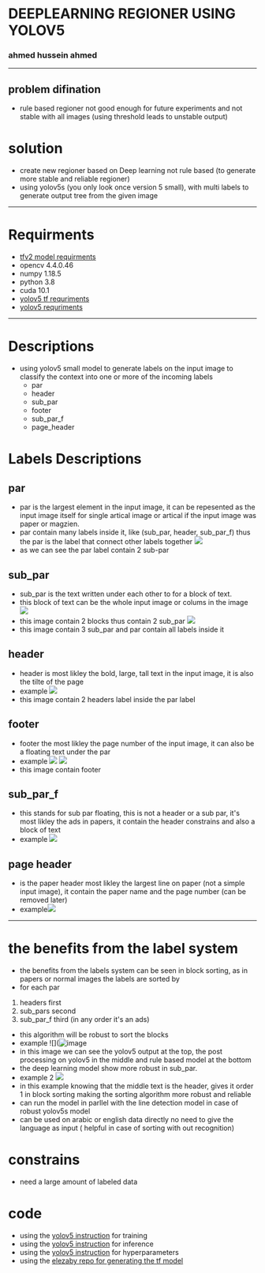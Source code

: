 # DEEPLEARNING REGIONER USING YOLOV5
### ahmed hussein ahmed 
---
## problem difination
* rule based regioner not good enough for future experiments and not stable with all images (using threshold leads to unstable output)
# solution
* create new regioner based on Deep learning not rule based (to generate more stable and reliable regioner)
* using yolov5s (you only look once version 5 small), with multi labels to generate output tree from the given image 
---
# Requirments
* [tfv2 model requirments]()
* opencv 4.4.0.46
* numpy 1.18.5
* python 3.8
* cuda 10.1
* [yolov5 tf requriments](https://github.com/zldrobit/yolov5)
* [yolov5 requriments](https://github.com/ultralytics/yolov5)
--- 
# Descriptions 
* using yolov5 small model to generate labels on the input image to classify the context into one or more of  the incoming labels
  * par
  * header
  * sub_par
  * footer
  * sub_par_f
  * page_header
# Labels Descriptions 
## par 
* par is the largest element in the input image, it can be repesented as the input image itself for single artical image or artical if the input image was paper or magzien.
* par contain many labels inside it, like (sub_par, header, sub_par_f) thus the par is the label that connect other labels together ![](https://media.discordapp.net/attachments/780088906972397578/833923223359586314/unknown.png)
* as we can see the par label contain 2 sub-par

## sub_par
* sub_par is the text written under each other to for a block of text. 
* this block of text can be the whole input image or colums in the image ![](https://media.discordapp.net/attachments/780088906972397578/833923223359586314/unknown.png)
* this image contain 2 blocks thus contain 2 sub_par ![](https://media.discordapp.net/attachments/780088906972397578/833923960018042880/unknown.png)
* this image contain  3 sub_par and par contain all labels inside it 

## header
* header is most likley the bold, large, tall text in the input image, it is also the tilte of the page
* example ![](https://media.discordapp.net/attachments/780088906972397578/833923960018042880/unknown.png)
* this image contain 2 headers label inside the par label

## footer 
* footer the most likley the page number of the input image, it can also be a floating text under the par
* example ![](https://media.discordapp.net/attachments/780088906972397578/833923960018042880/unknown.png) ![](https://media.discordapp.net/attachments/780088906972397578/833924916851376148/unknown.png)
* this image contain footer

## sub_par_f
* this stands for sub par floating, this is not a header or a sub par, it's most likley the ads in papers, it contain the header constrains and also a block of text 
* example ![](https://media.discordapp.net/attachments/780088906972397578/833926126811217940/unknown.png)

## page header
* is the paper header most likley  the largest line on paper (not a simple input image), it contain the paper name and the page number (can be removed later)
* example![](https://media.discordapp.net/attachments/780088906972397578/833927663508258831/unknown.png?width=455&height=637)
---
# the benefits from the label system
* the benefits from the labels system can be seen in block sorting, as in papers or normal images the labels are sorted by
* for each par 
1. headers first
2. sub_pars second 
3. sub_par_f third (in any order it's an ads) 

* this algorithm will be robust to sort the blocks 
* example ![](![image](https://media.discordapp.net/attachments/780088906972397578/833929393486954527/unknown.png?width=138&height=635)
* in this image we can see the yolov5 output at the top, the post processing on yolov5 in the middle and rule based model at the bottom
* the deep learning model show more robust in sub_par.
* example 2 ![](https://media.discordapp.net/attachments/780088906972397578/833929656477548544/unknown.png?width=148&height=636)
* in this example knowing that the middle text is the header, gives it order 1 in block sorting making the sorting algorithm more robust and reliable
* can run the model in parllel with the line detection model in case of robust yolov5s model
* can be used on arabic or english data directly no need to give the language as input ( helpful in case of sorting with out recognition)
# constrains
* need a large amount of labeled data
# code 
* using the [yolov5 instruction](https://github.com/ultralytics/yolov5/wiki/Train-Custom-Data)  for training 
* using the [yolov5 instruction](https://github.com/ultralytics/yolov5#inference) for inference
* using the [yolov5 instruction](https://github.com/ultralytics/yolov5/issues/607) for hyperparameters
* using the [elezaby repo for generating the tf model]()
